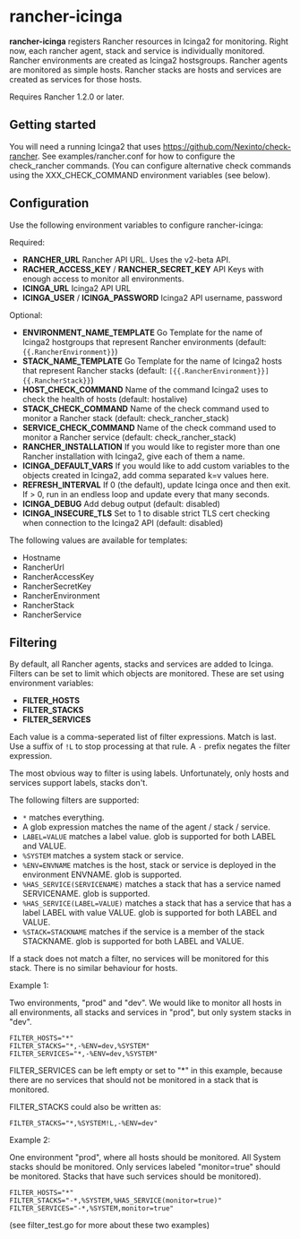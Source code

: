 # rancher-icinga

**rancher-icinga** registers Rancher resources in Icinga2 for monitoring. Right now, each rancher agent, stack and service
is individually monitored. Rancher environments are created as Icinga2 hostsgroups. Rancher agents are monitored
as simple hosts. Rancher stacks are hosts and services are created as services for those hosts.

Requires Rancher 1.2.0 or later.

## Getting started

You will need a running Icinga2 that uses https://github.com/Nexinto/check-rancher. See examples/rancher.conf for how to
configure the check_rancher commands. (You can configure alternative check commands using the XXX_CHECK_COMMAND environment variables
(see below).

## Configuration

Use the following environment variables to configure rancher-icinga:

Required:

- **RANCHER_URL** Rancher API URL. Uses the v2-beta API.
- **RACHER_ACCESS_KEY** / **RANCHER_SECRET_KEY** API Keys with enough access to monitor all environments.
- **ICINGA_URL** Icinga2 API URL
- **ICINGA_USER** / **ICINGA_PASSWORD** Icinga2 API username, password

Optional:

- **ENVIRONMENT_NAME_TEMPLATE** Go Template for the name of Icinga2 hostgroups that represent Rancher environments (default: `{{.RancherEnvironment}}`)
- **STACK_NAME_TEMPLATE** Go Template for the name of Icinga2 hosts that represent Rancher stacks (default: `[{{.RancherEnvironment}}] {{.RancherStack}}`)
- **HOST_CHECK_COMMAND** Name of the command Icinga2 uses to check the health of hosts (default: hostalive)
- **STACK_CHECK_COMMAND** Name of the check command used to monitor a Rancher stack (default: check_rancher_stack)
- **SERVICE_CHECK_COMMAND** Name of the check command used to monitor a Rancher service (default: check_rancher_stack)
- **RANCHER_INSTALLATION** If you would like to register more than one Rancher installation with Icinga2, give each of them a name.
- **ICINGA_DEFAULT_VARS** If you would like to add custom variables to the objects created in Icinga2, add comma separated k=v values here.
- **REFRESH_INTERVAL** If 0 (the default), update Icinga once and then exit. If > 0, run in an endless loop and update every that many seconds.
- **ICINGA_DEBUG** Add debug output (default: disabled)
- **ICINGA_INSECURE_TLS** Set to 1 to disable strict TLS cert checking when connection to the Icinga2 API (default: disabled)

The following values are available for templates:

- Hostname
- RancherUrl
- RancherAccessKey
- RancherSecretKey
- RancherEnvironment
- RancherStack
- RancherService

## Filtering

By default, all Rancher agents, stacks and services are added to Icinga. Filters can be set to limit which objects
are monitored. These are set using environment variables:

- **FILTER_HOSTS**
- **FILTER_STACKS**
- **FILTER_SERVICES**

Each value is a comma-seperated list of filter expressions. Match is last. Use a suffix of `!L` to stop processing at that rule.
A `-` prefix negates the filter expression.

The most obvious way to filter is using labels. Unfortunately, only hosts and services support labels, stacks don't. 

The following filters are supported:

- `*` matches everything.
- A glob expression matches the name of the agent / stack / service.
- `LABEL=VALUE` matches a label value. glob is supported for both LABEL and VALUE.
- `%SYSTEM` matches a system stack or service.
- `%ENV=ENVNAME` matches is the host, stack or service is deployed in the environment ENVNAME. glob is supported.
- `%HAS_SERVICE(SERVICENAME)` matches a stack that has a service named SERVICENAME. glob is supported.
- `%HAS_SERVICE(LABEL=VALUE)` matches a stack that has a service that has a label LABEL with value VALUE. glob is supported for both LABEL and VALUE.
- `%STACK=STACKNAME` matches if the service is a member of the stack STACKNAME. glob is supported for both LABEL and VALUE.

If a stack does not match a filter, no services will be monitored for this stack. There is no similar behaviour for
hosts.

Example 1:

Two environments, "prod" and "dev". We would like to monitor all hosts in all environments, all stacks and services in "prod", 
but only system stacks in "dev".

```
FILTER_HOSTS="*"
FILTER_STACKS="*,-%ENV=dev,%SYSTEM"
FILTER_SERVICES="*,-%ENV=dev,%SYSTEM"
```

FILTER_SERVICES can be left empty or set to "*" in this example, because there are no services that should not be monitored in a stack
that is monitored.

FILTER_STACKS could also be written as:

```
FILTER_STACKS="*,%SYSTEM!L,-%ENV=dev"
```

Example 2:

One environment "prod", where all hosts should be monitored. All System stacks should be monitored. Only
services labeled "monitor=true" should be monitored. Stacks that have such services should be monitored).

```
FILTER_HOSTS="*"
FILTER_STACKS="-*,%SYSTEM,%HAS_SERVICE(monitor=true)"
FILTER_SERVICES="-*,%SYSTEM,monitor=true"
```

(see filter_test.go for more about these two examples)
